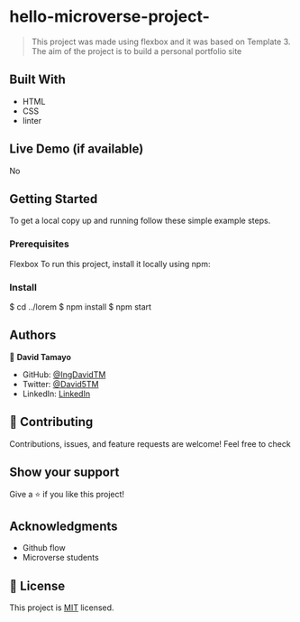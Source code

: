 # hello-microverse-project-

> This project was made using flexbox and it was based on Template 3. The aim of the project is to build a personal portfolio site


## Built With

- HTML
- CSS
- linter

## Live Demo (if available)

No

## Getting Started

To get a local copy up and running follow these simple example steps.

### Prerequisites

Flexbox
To run this project, install it locally using npm:


### Install

$ cd ../lorem
$ npm install
$ npm start


## Authors

👤 **David Tamayo**

- GitHub: [@IngDavidTM](https://github.com/IngDavidTM)
- Twitter: [@David5TM](https://twitter.com/David5TM)
- LinkedIn: [LinkedIn](https://www.linkedin.com/in/ing-david-tamayo)

## 🤝 Contributing

Contributions, issues, and feature requests are welcome!
Feel free to check

## Show your support

Give a ⭐️ if you like this project!

## Acknowledgments

- Github flow
- Microverse students

## 📝 License

This project is [MIT](./license) licensed.
